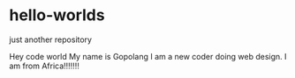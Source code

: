 # hello-worlds
just another repository

Hey code world
My name is Gopolang I am a new coder doing web design.
I am from Africa!!!!!!!


